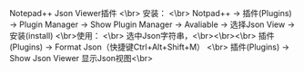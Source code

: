 Notepad++ Json Viewer插件 <\br>
安装： <\br>
Notpad++ -> 插件(Plugins) -> Plugin Manager -> Show Plugin Manager -> Avaliable -> 选择Json View -> 安装(install) 
<\br>使用： <\br>
选中Json字符串，<\br><\br><\br> 
插件(Plugins) -> Format Json（快捷键Ctrl+Alt+Shift+M） <\br>
插件(Plugins) -> Show Json Viewer  显示Json视图<\br>
